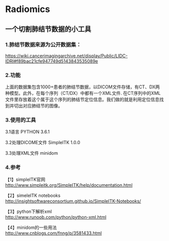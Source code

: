 # Radiomics
一个切割肺结节数据的小工具
-----------------------------------------------

### 1.肺结节数据来源为公开数据集：

https://wiki.cancerimagingarchive.net/display/Public/LIDC-IDRI#f89bac21cfe947749d5143843535089e

### 2.功能

上面的数据集包含1000+患者的肺结节数据，以DICOM文件存储，有CT、DX两种模型。此外，在每个序列（CT/DX）中都有一个XML文件.
在CT序列中的XML文件里存放着这个属于这个序列的肺结节定位信息。我们做的就是利用定位信息找到并切出对应肺结节的图像。

### 3.使用的工具

3.1语言 
PYTHON 3.6.1

3.2处理DICOME文件
SimpleITK 1.0.0

3.3处理XML文件
minidom

### 4.参考

【1】simpleITK官网</br>
http://www.simpleitk.org/SimpleITK/help/documentation.html

【2】simeleITK notebooks</br>
http://insightsoftwareconsortium.github.io/SimpleITK-Notebooks/

【3】python下解析xml</br>
http://www.runoob.com/python/python-xml.html

【4】minidom的一些用法</br>
http://www.cnblogs.com/fnng/p/3581433.html
